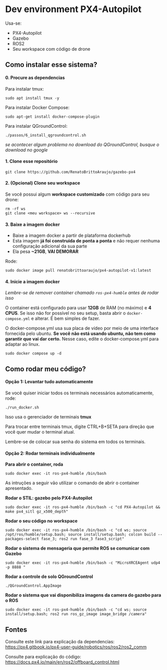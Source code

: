 # Dev environment PX4-Autopilot

Usa-se:
- PX4-Autopilot
- Gazebo
- ROS2
- Seu workspace com código de drone

## Como instalar esse sistema?

#### 0. Procure as dependencias

Para instalar tmux:
```
sudo apt install tmux -y
```

Para instalar Docker Compose:
```
sudo apt-get install docker-compose-plugin
```

Para instalar QGroundControl:
```
./passos/6_install_qgroundcontrol.sh
```

*se acontecer algum problema no download do QGroundControl, busque o download no google*


#### 1. Clone esse repositório
```
git clone https://github.com/RenatoBrittoAraujo/gazebo-px4
``` 

#### 2. (Opcional) Clone seu workspace

Se você possui algum **workspace customizado** com código para seu drone:
```
rm -rf ws
git clone <meu workspace> ws --recursive
```

#### 3. Baixe a imagem docker

- Baixe a imagem docker a partir de plataforma dockerhub
- Esta imagem **já foi construida de ponta a ponta** e não requer nenhuma configuração adicional da sua parte 
- Ela pesa **~21GB**, **VAI DEMORAR**

Rode: 
```
sudo docker image pull renatobrittoaraujo/px4-autopilot-v1:latest
```

#### 4. Inicie a imagem docker

*Lembre-se de remover container chamado `ros-px4-humble` antes de rodar isso* 

O container está configurado para usar **12GB** de RAM (no máximo) e **4 CPUS**. Se isso não for possível no seu setup, basta abrir o `docker-compose.yml` e alterar. É bem simples de fazer.


O docker-compose.yml usa sua placa de vídeo por meio de uma interface fornecida pelo ubuntu. **Se você não está usando ubuntu, não tem como garantir que vai dar certo.** Nesse caso, edite o docker-compose.yml para adaptar ao linux.

```
sudo docker compose up -d 
```

## Como rodar meu código?

#### Opção 1: Levantar tudo automaticamente
Se você quiser iniciar todos os terminais necessários automaticamente, rode: 

```
./run_docker.sh
```

Isso usa o gerenciador de terminais **tmux**

Para trocar entre terminais tmux, digite CTRL+B+SETA para direção que você quer mudar o terminal atual.

Lembre-se de colocar sua senha do sistema em todos os terminais.

#### Opção 2: Rodar terminais individualmente


**Para abrir o container, roda**
```
sudo docker exec -it ros-px4-humble /bin/bash
```

As intruções a seguir vão utilizar o comando de abrir o container apresentado.

**Rodar o STIL: gazebo pelo PX4-Autopilot** 
```
sudo docker exec -it ros-px4-humble /bin/bash -c "cd PX4-Autopilot && make px4_sitl gz_x500_depth"
```

**Rodar o seu código no workspace**
```
sudo docker exec -it ros-px4-humble /bin/bash -c "cd ws; source /opt/ros/humble/setup.bash; source install/setup.bash; colcon build --packages-select fase_3; ros2 run fase_3 fase3_script"
```

**Rodar o sistema de mensageria que permite ROS se comunicar com Gazebo**
```
sudo docker exec -it ros-px4-humble /bin/bash -c "MicroXRCEAgent udp4 -p 8888 "
```

**Rodar a controle de solo QGroundControl**
```
./QGroundControl.AppImage
```

**Rodar o sistema que vai disponibiliza imagens da camera do gazebo para o ROS**
```
sudo docker exec -it ros-px4-humble /bin/bash -c "cd ws; source install/setup.bash; ros2 run ros_gz_image image_bridge /camera"
```

## Fontes

Consulte este link para explicação da dependencias: https://px4.gitbook.io/px4-user-guide/robotics/ros/ros2/ros2_comm

Consulte para explicação do código: https://docs.px4.io/main/en/ros2/offboard_control.html

